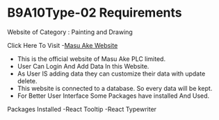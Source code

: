 # B9A10Type-02 Requirements
Website of Category : Painting and Drawing

Click Here To Visit -[Masu Ake Website](https://masu-ake.netlify.app/)

- This is the official website of Masu Ake PLC limited.
- User Can Login And Add Data In this Website.
- As User IS adding data they can customize their data with update delete.
- This website is connected to a database. So every data will be kept.
- For Better User Interface Some Packages have installed And Used.

Packages Installed
-React Tooltip
-React Typewriter
